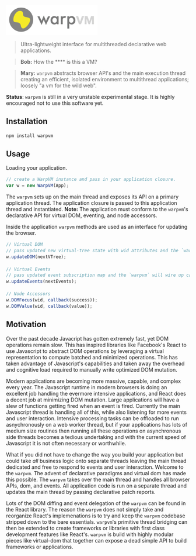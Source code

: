 <img src="/images/logo.png" alt="warpvm" width="250">

> Ultra-lightweight interface for multithreaded declarative web applications.

> **Bob:** How the **** is this a VM?

> **Mary:** `warpvm` abstracts browser API's and the main execution thread creating an efficient, isolated environment to multithread applications; loosely "a vm for the wild web".

**Status**: `warpvm` is still in a very unstable experimental stage. It is highly encouraged not to use this software yet.

## Installation
```javascript
npm install warpvm
```

## Usage
Loading your application.
```js
// create a WarpVM instance and pass in your application closure.
var w = new WarpVM(App);
```
The `warpvm` sets up on the main thread and exposes its API on a primary application thread. The application closure is passed to this application thread and instantiated.
**Note:** The application must conform to the `warpvm`'s declarative API for virtual DOM, eventing, and node accessors.

Inside the application `warpvm` methods are used as an interface for updating the browser.
```js
// Virtual DOM
// pass updated new virtual-tree state with wid attributes and the `warpvm` will diff and patch the dom
w.updateDOM(nextVTree);

// Virtual Events
// pass updated event subscription map and the `warpvm` will wire up callbacks
w.updateEvents(nextEvents);

// Node Accessors
w.DOMFocus(wid, callback(success));
w.DOMValue(wid, callback(value));
```

## Motivation
Over the past decade Javacript has gotten extremely fast, yet DOM operations remain slow. This has inspired libraries like Facebook's React to use Javascript to abstract DOM operations by leveraging a virtual representation to compute batched and minimized operations. This has taken advantage of Javascript's capabilities and taken away the overhead and cognitive load required to manually write optimized DOM mutation.

Modern applications are becoming more massive, capable, and complex every year. The Javascript runtime in modern browsers is doing an excellent job handling the evermore intensive applications, and React does a decent job at minimizing DOM mutation. Large applications will have a slew of functions getting fired when an event is fired. Currently the main Javascript thread is handling all of this, while also listening for more events and user interaction. Intensive processing tasks can be offloaded to run asnychronously on a web worker thread, but if your applications has lots of medium size routines then running all these operations on asynchronous side threads becomes a tedious undertaking and with the current speed of Javascript it is not often necessary or worthwhile. 

What if you did not have to change the way you build your application but could take *all* business logic onto separate threads leaving the main thread dedicated and free to respond to events and user interaction. Welcome to the `warpvm`. The advent of declarative paradigms and virtual dom has made this possible. The `warpvm` takes over the main thread and handles all browser APIs, dom, and events. All application code is run on a separate thread and updates the main thread by passing declarative patch reports.

Lots of the DOM diffing and event delegation of the `warpvm` can be found in the React library. The reason the `warpvm` does not simply take and reorganize React's implemenations is to try and keep the `warpvm` codebase stripped down to the bare essentials. `warpvm`'s primitive thread bridging can then be extended to create frameworks or libraries with first class development features like React's. `warpvm` is build with highly modular pieces like virtual-dom that together can expose a dead simple API to build frameworks or applications.

